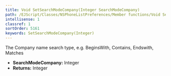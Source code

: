 ```yaml
---
title: Void SetSearchModeCompany(Integer SearchModeCompany)
path: /EJScript/Classes/NSPhoneListPreferences/Member functions/Void SetSearchModeCompany(Integer p_0)
intellisense: 1
classref: 1
sortOrder: 5161
keywords: SetSearchModeCompany(Integer)
---
```



The Company name search type, e.g. BeginsWith, Contains, Endswith, Matches



* **SearchModeCompany:** Integer
* **Returns:** Integer


